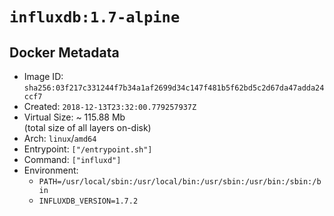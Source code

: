 # `influxdb:1.7-alpine`

## Docker Metadata

- Image ID: `sha256:03f217c331244f7b34a1af2699d34c147f481b5f62bd5c2d67da47adda24ccf7`
- Created: `2018-12-13T23:32:00.779257937Z`
- Virtual Size: ~ 115.88 Mb  
  (total size of all layers on-disk)
- Arch: `linux`/`amd64`
- Entrypoint: `["/entrypoint.sh"]`
- Command: `["influxd"]`
- Environment:
  - `PATH=/usr/local/sbin:/usr/local/bin:/usr/sbin:/usr/bin:/sbin:/bin`
  - `INFLUXDB_VERSION=1.7.2`
